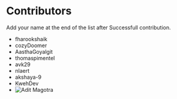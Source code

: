 # Contributors

Add your name at the end of the list after Successfull contribution.

- fharookshaik
- cozyDoomer
- AasthaGoyalgit
- thomaspimentel
- avk29
- nlaert
- akshaya-9
- KwehDev
- ![Adit Magotra](https://github.com/AlphaLaser)
